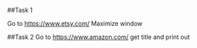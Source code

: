 ##Task 1

Go to https://www.etsy.com/
Maximize window

##Task 2
Go to https://www.amazon.com/
get title and print out